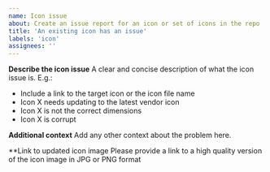 ```yaml
---
name: Icon issue
about: Create an issue report for an icon or set of icons in the repo
title: 'An existing icon has an issue'
labels: 'icon'
assignees: ''
---
```


**Describe the icon issue**
A clear and concise description of what the icon issue is. E.g.:

* Include a link to the target icon or the icon file name
* Icon X needs updating to the latest vendor icon
* Icon X is not the correct dimensions
* Icon X is corrupt

**Additional context**
Add any other context about the problem here.

**Link to updated icon image
Please provide a link to a high quality version of the icon image in JPG or PNG format
